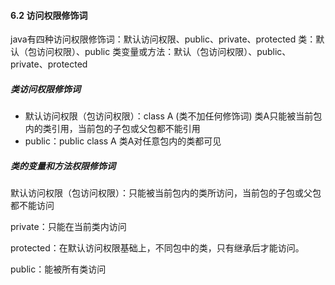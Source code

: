 #### 6.2 访问权限修饰词
java有四种访问权限修饰词：默认访问权限、public、private、protected
类：默认（包访问权限）、public
类变量或方法：默认（包访问权限）、public、private、protected

##### 类访问权限修饰词
* 默认访问权限（包访问权限）：class A (类不加任何修饰词)
  类A只能被当前包内的类引用，当前包的子包或父包都不能引用
* public：public class A
  类A对任意包内的类都可见
  
##### 类的变量和方法权限修饰词 
默认访问权限（包访问权限）：只能被当前包内的类所访问，当前包的子包或父包都不能访问

private：只能在当前类内访问

protected：在默认访问权限基础上，不同包中的类，只有继承后才能访问。

public：能被所有类访问









